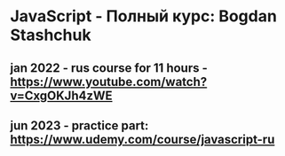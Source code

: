 # JavaScript - Полный курс: Bogdan Stashchuk

## jan 2022 - rus course for 11 hours - https://www.youtube.com/watch?v=CxgOKJh4zWE 

## jun 2023 - practice part: https://www.udemy.com/course/javascript-ru
